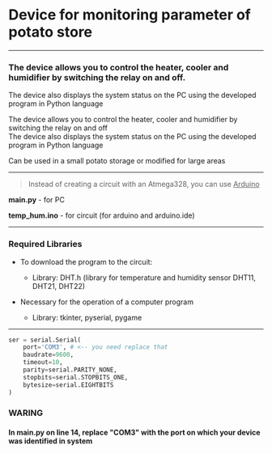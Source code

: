 # Device for monitoring parameter of potato store
___
### The device allows you to control the heater, cooler and humidifier by switching the relay on and off.
The device also displays the system status on the PC using the developed program in Python language

The device allows you to control the heater, cooler and humidifier by switching the relay on and off<br> 
The device also displays the system status on the PC using the developed program in Python language

Can be used in a small potato storage or modified for large areas
___
>Instead of creating a circuit with an Atmega328, you can use <u>Arduino</u>

**main.py** - for PC

**temp_hum.ino** - for circuit (for arduino and arduino.ide)
___
### Required Libraries
- To download the program to the circuit:<br> 
  - Library: DHT.h (library for temperature and humidity sensor DHT11, DHT21, DHT22)<br>

- Necessary for the operation of a computer program 
  - Library: tkinter, pyserial, pygame
___

```python
ser = serial.Serial(
    port='COM3', # <-- you need replace that
    baudrate=9600,
    timeout=10,
    parity=serial.PARITY_NONE,
    stopbits=serial.STOPBITS_ONE,
    bytesize=serial.EIGHTBITS
)
```
### WARING
#### **In main.py on line 14, replace "COM3" with the port on which your device was identified in system**